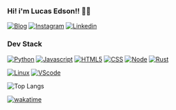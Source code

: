### Hi! i'm Lucas Edson!! 👋🏾
[![Blog](https://img.shields.io/badge/Medium-12100E?style=for-the-badge&logo=medium&logoColor=white)](https://medium.com/@lucasedson654)
[![Instagram](https://img.shields.io/badge/Instagram-E4405F?style=for-the-badge&logo=instagram&logoColor=white)](https://www.instagram.com/lucasedson_art/)
[![Linkedin](https://img.shields.io/badge/LinkedIn-0077B5?style=for-the-badge&logo=linkedin&logoColor=white)](https://www.linkedin.com/in/lucas-edson-a95133135/)


### Dev Stack
[![Python](https://img.shields.io/badge/Python-3776AB?style=for-the-badge&logo=python&logoColor=white)]()
[![Javascript](https://img.shields.io/badge/JavaScript-F7DF1E?style=for-the-badge&logo=javascript&logoColor=black)]()
[![HTML5](https://img.shields.io/badge/HTML5-E34F26?style=for-the-badge&logo=html5&logoColor=white)]()
[![CSS](https://img.shields.io/badge/CSS3-1572B6?style=for-the-badge&logo=css3&logoColor=white)]()
[![Node](https://img.shields.io/badge/Node.js-43853D?style=for-the-badge&logo=node.js&logoColor=white)]()
[![Rust](https://img.shields.io/badge/Rust-000000?style=for-the-badge&logo=rust&logoColor=white)]()

[![Linux](https://img.shields.io/badge/Linux-FCC624?style=for-the-badge&logo=linux&logoColor=black)]()
[![VScode](https://img.shields.io/badge/Visual_Studio_Code-0078D4?style=for-the-badge&logo=visual%20studio%20code&logoColor=white)]()


![Top Langs](https://github-readme-stats.vercel.app/api/top-langs/?username=lucasedson&hide_progress=true&theme=radical)


[![wakatime](https://wakatime.com/badge/user/d8e2eed9-84de-4eac-abd2-69f82c10f1e1.svg)](https://wakatime.com/@d8e2eed9-84de-4eac-abd2-69f82c10f1e1?style=do)
